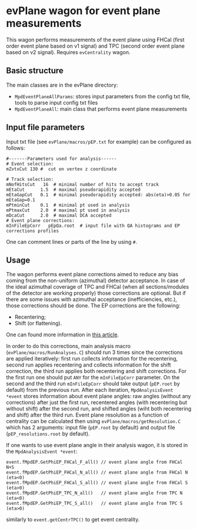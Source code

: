 # <b>evPlane wagon for event plane measurements </b>

This wagon performs measurements of the event plane using FHCal (first order event plane based on v1 signal) and TPC (second order event plane based on v2 signal).
Requires `evCentrality` wagon.

## Basic structure
The main classes are in the evPlane directory:

* `MpdEventPlaneAllParams`: stores input parameters from the config txt file, tools to parse input config txt files
* `MpdEventPlaneAll`: main class that performs event plane measurements

## Input file parameters
Input txt file (see `evPlane/macros/pEP.txt` for example) can be configured as follows:
```
#-------Parameters used for analysis------
# Event selection: 
mZvtxCut 130 #  cut on vertex z coordinate

# Track selection: 
mNofHitsCut   16  # minimal number of hits to accept track
mEtaCut      1.5  # maximal pseudorapidity accepted
mEtaGapCut   0.1  # minimal pseudorapidity accepted: abs(eta)>0.05 for mEtaGap=0.1
mPtminCut    0.1  # minimal pt used in analysis
mPtmaxCut    2.0  # maximal pt used in analysis
mDcaCut      2.0  # maximal DCA accepted
# Event plane corrections:
mInFileEpCorr   pEpQa.root  # input file with QA histograms and EP corrections profiles
``` 

One can comment lines or parts of the line by using `#`.

## Usage
The wagon performs event plane corrections aimed to reduce any bias coming from the non-uniform (azimuthal) detector acceptance.
In case of the ideal azimuthal coverage of TPC and FHCal (when all sections/modules of the detector are working properly) those corrections are optional.
But if there are some issues with azimuthal acceptance (inefficiencies, etc.), those corrections should be done.
The EP corrections are the following:
* Recentering;
* Shift (or flattening).

One can found more information in [this article](https://arxiv.org/pdf/nucl-ex/9805001.pdf).

In order to do this corrections, main analysis macro (`evPlane/macros/RunAnalyses.C`) should run 3 times since the corrections are applied iteratively: first run collects information for the recentering, second run applies recentering and collects information for the shift correction, the third run applies both recentering and shift corrections. For the first run one should put `ANY` for the `mInFileEpCorr` parameter. On the second and the third run `mInFileEpCorr` should take output (`pEP.root` by default) from the previous run. 
After each iteration, `MpdAnalysisEvent *event` stores information about event plane angles: raw angles (without any corrections) after just the first run, recentered angles (with recentering but without shift) after the second run, and shifted angles (wiht both recentering and shift) after the third run.
Event plane resolution as a function of centrality can be calculated then using `evPlane/macros/getResolution.C` which has 2 arguments: input file (`pEP.root` by default) and output file (`pEP_resolutions.root` by default). 

If one wants to use event plane angle in their analysis wagon, it is stored in the `MpdAnalysisEvent *event`:
```
event.fMpdEP.GetPhiEP_FHCal_F_all() // event plane angle from FHCal N+S
event.fMpdEP.GetPhiEP_FHCal_N_all() // event plane angle from FHCal N (eta<0)
event.fMpdEP.GetPhiEP_FHCal_S_all() // event plane angle from FHCal S (eta>0)
event.fMpdEP.GetPhiEP_TPC_N_all()   // event plane angle from TPC N (eta<0)
event.fMpdEP.GetPhiEP_TPC_S_all()   // event plane angle from TPC S (eta>0)
```

similarly to `event.getCentrTPC()` to get event centrality.